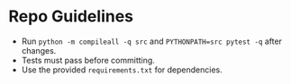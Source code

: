 # Repo Guidelines

- Run `python -m compileall -q src` and `PYTHONPATH=src pytest -q` after changes.
- Tests must pass before committing.
- Use the provided `requirements.txt` for dependencies.
